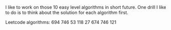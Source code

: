 

I like to work on those 10 easy level algorithms in short future. One drill I like to do is to think about the solution for each algorithm first. 

Leetcode algorithms:
694
746
53
118
27
674
746
121
